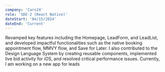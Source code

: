 ```yaml
---
company: 'Cars24'
role: 'SDE-2 (React Native)'
dateStart: '04/15/2024'
dateEnd: 'Current'
---
```


Revamped key features including the Homepage, LeadForm, and LeadList, and developed impactful functionalities such as the native booking appointment flow, MMVY flow, and Save for Later. I also contributed to the Design Language System by creating reusable components, implemented live bid activity for iOS, and resolved critical performance issues. Currently, I am working on a new app for leads
